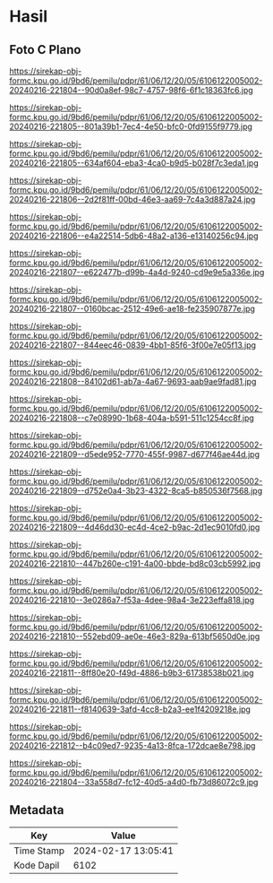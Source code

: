 # Hasil

## Foto C Plano

https://sirekap-obj-formc.kpu.go.id/9bd6/pemilu/pdpr/61/06/12/20/05/6106122005002-20240216-221804--90d0a8ef-98c7-4757-98f6-6f1c18363fc6.jpg

https://sirekap-obj-formc.kpu.go.id/9bd6/pemilu/pdpr/61/06/12/20/05/6106122005002-20240216-221805--801a39b1-7ec4-4e50-bfc0-0fd9155f9779.jpg

https://sirekap-obj-formc.kpu.go.id/9bd6/pemilu/pdpr/61/06/12/20/05/6106122005002-20240216-221805--634af604-eba3-4ca0-b9d5-b028f7c3eda1.jpg

https://sirekap-obj-formc.kpu.go.id/9bd6/pemilu/pdpr/61/06/12/20/05/6106122005002-20240216-221806--2d2f81ff-00bd-46e3-aa69-7c4a3d887a24.jpg

https://sirekap-obj-formc.kpu.go.id/9bd6/pemilu/pdpr/61/06/12/20/05/6106122005002-20240216-221806--e4a22514-5db6-48a2-a136-e13140256c94.jpg

https://sirekap-obj-formc.kpu.go.id/9bd6/pemilu/pdpr/61/06/12/20/05/6106122005002-20240216-221807--e622477b-d99b-4a4d-9240-cd9e9e5a336e.jpg

https://sirekap-obj-formc.kpu.go.id/9bd6/pemilu/pdpr/61/06/12/20/05/6106122005002-20240216-221807--0160bcac-2512-49e6-ae18-fe235907877e.jpg

https://sirekap-obj-formc.kpu.go.id/9bd6/pemilu/pdpr/61/06/12/20/05/6106122005002-20240216-221807--844eec46-0839-4bb1-85f6-3f00e7e05f13.jpg

https://sirekap-obj-formc.kpu.go.id/9bd6/pemilu/pdpr/61/06/12/20/05/6106122005002-20240216-221808--84102d61-ab7a-4a67-9693-aab9ae9fad81.jpg

https://sirekap-obj-formc.kpu.go.id/9bd6/pemilu/pdpr/61/06/12/20/05/6106122005002-20240216-221808--c7e08990-1b68-404a-b591-511c1254cc8f.jpg

https://sirekap-obj-formc.kpu.go.id/9bd6/pemilu/pdpr/61/06/12/20/05/6106122005002-20240216-221809--d5ede952-7770-455f-9987-d677f46ae44d.jpg

https://sirekap-obj-formc.kpu.go.id/9bd6/pemilu/pdpr/61/06/12/20/05/6106122005002-20240216-221809--d752e0a4-3b23-4322-8ca5-b850536f7568.jpg

https://sirekap-obj-formc.kpu.go.id/9bd6/pemilu/pdpr/61/06/12/20/05/6106122005002-20240216-221809--4d46dd30-ec4d-4ce2-b9ac-2d1ec9010fd0.jpg

https://sirekap-obj-formc.kpu.go.id/9bd6/pemilu/pdpr/61/06/12/20/05/6106122005002-20240216-221810--447b260e-c191-4a00-bbde-bd8c03cb5992.jpg

https://sirekap-obj-formc.kpu.go.id/9bd6/pemilu/pdpr/61/06/12/20/05/6106122005002-20240216-221810--3e0286a7-f53a-4dee-98a4-3e223effa818.jpg

https://sirekap-obj-formc.kpu.go.id/9bd6/pemilu/pdpr/61/06/12/20/05/6106122005002-20240216-221810--552ebd09-ae0e-46e3-829a-613bf5650d0e.jpg

https://sirekap-obj-formc.kpu.go.id/9bd6/pemilu/pdpr/61/06/12/20/05/6106122005002-20240216-221811--8ff80e20-f49d-4886-b9b3-61738538b021.jpg

https://sirekap-obj-formc.kpu.go.id/9bd6/pemilu/pdpr/61/06/12/20/05/6106122005002-20240216-221811--f8140639-3afd-4cc8-b2a3-ee1f4209218e.jpg

https://sirekap-obj-formc.kpu.go.id/9bd6/pemilu/pdpr/61/06/12/20/05/6106122005002-20240216-221812--b4c09ed7-9235-4a13-8fca-172dcae8e798.jpg

https://sirekap-obj-formc.kpu.go.id/9bd6/pemilu/pdpr/61/06/12/20/05/6106122005002-20240216-221804--33a558d7-fc12-40d5-a4d0-fb73d86072c9.jpg


## Metadata

| Key        | Value               |
| ---------- | ------------------- |
| Time Stamp | 2024-02-17 13:05:41 |
| Kode Dapil | 6102                |



